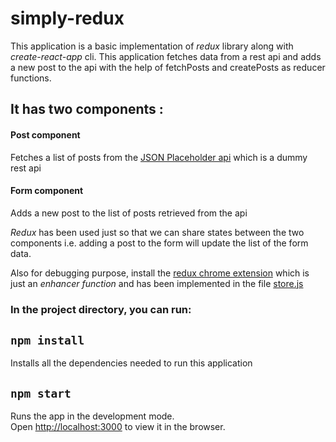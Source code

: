 
# simply-redux

This application is a basic implementation of *redux* library along with *create-react-app* cli. This application fetches data from a rest api and adds a new post to the api with the help of fetchPosts and createPosts as reducer functions.

## It has two components :

#### Post component
Fetches a list of posts from the [JSON Placeholder api](https://jsonplaceholder.typicode.com)
which is a dummy rest api

#### Form component 
Adds a new post to the list of posts retrieved from the api


*Redux* has been used just so that we can share states between the two components i.e. adding a post to the form 
will update the list of the form data.

Also for debugging purpose, install the [redux chrome extension](https://chrome.google.com/webstore/detail/redux-devtools/lmhkpmbekcpmknklioeibfkpmmfibljd?hl=en) which is just an *enhancer function* and has been implemented in the file [store.js](src/store.js) <br/>

### In the project directory, you can run:

## `npm install`

Installs all the dependencies needed to run this application

## `npm start`

Runs the app in the development mode.<br />
Open [http://localhost:3000](http://localhost:3000) to view it in the browser.



